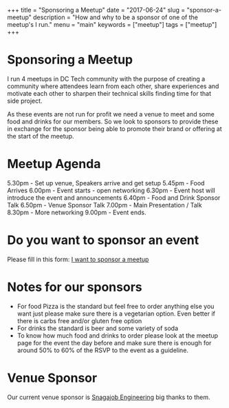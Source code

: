+++
title = "Sponsoring a Meetup"
date = "2017-06-24"
slug = "sponsor-a-meetup"
description = "How and why to be a sponsor of one of the meetup's I run."
menu = "main"
keywords = ["meetup"]
tags = ["meetup"]
+++
# Sponsoring a Meetup #
I run 4 meetups in DC Tech community with the purpose of creating a community
where attendees learn from each other, share experiences and motivate each
other to sharpen their technical skills finding time for that side project.

As these events are not run for profit we need a venue to meet and some food
and drinks for our members. So we look to sponsors to provide these in exchange
for the sponsor being able to promote their brand or offering at the start of
the meetup.

# Meetup Agenda #

5.30pm - Set up venue, Speakers arrive and get setup
5.45pm - Food Arrives
6.00pm - Event starts - open networking
6.30pm - Event host will introduce the event and announcements
6.40pm - Food and Drink Sponsor Talk
6.50pm - Venue Sponsor Talk
7.00pm - Main Presentation / Talk
8.30pm - More networking
9.00pm - Event ends.

# Do you want to sponsor an event #

Please fill in this form: [I want to sponsor a meetup](https://docs.google.com/a/softinio.com/forms/d/1PMGNTHf8l-gzrZhW1sOi_LE0cTcwh9VQR1hY2g-XgVY/viewform?edit_requested=true)

# Notes for our sponsors #

- For food Pizza is the standard but feel free to order anything else you want 
    just please make sure there is a vegetarian option. 
    Even better if there is carbs free and/or gluten free option 
- For drinks the standard is beer and some variety of soda
- To know how much food and drinks to order please look at the meetup page for
    the event the day before and make sure there is enough for around 50% to
    60% of the RSVP to the event as a guideline.

# Venue Sponsor #
Our current venue sponsor is [Snagajob Engineering](https://engineering.snagajob.com) big thanks to them.
